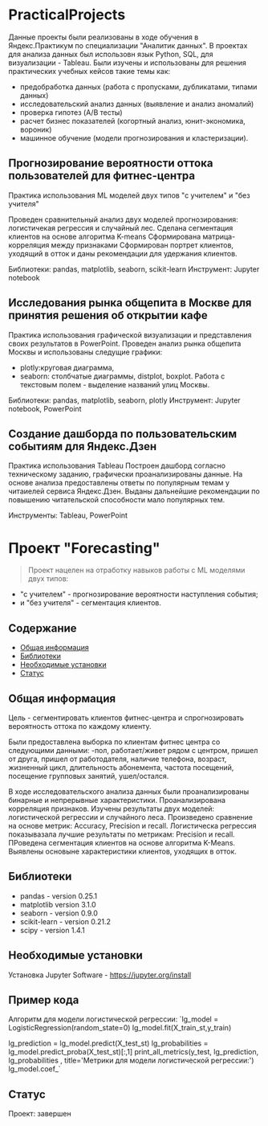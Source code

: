 # PracticalProjects

Данные проекты были реализованы в ходе обучения в Яндекс.Практикум по специализации "Аналитик данных".
В проектах для анализа данных был использовн язык Python, SQL, для визуализации - Tableau. 
Были изучены и использованы для решения практических учебных кейсов такие темы как: 
- предобработка данных (работа с пропусками, дубликатами, типами данных)
- исследовательский анализ данных (выявление и анализ аномалий)
- проверка гипотез (A/B тесты)
- расчет бизнес показателей (когортный анализ, юнит-экономика, вороник)
- машинное обучение (модели прогнозирования и кластеризации).

## Прогнозирование вероятности оттока пользователей для фитнес-центра

Практика использования ML моделей  двух типов "с учителем" и "без учителя"

Проведен сравнительный анализ двух моделей прогнозирования: логистичекая регрессия и случайный лес.
Сделана сегментация клиентов на основе алгоритма K-means
Сформирована матрица-корреляция между признаками
Сформирован портрет клиентов, уходящий в отток и даны рекомендации для удержания клиентов.

Библиотеки: pandas, matplotlib, seaborn, scikit-learn
Инструмент: Jupyter notebook

## Исследования рынка общепита в Москве для принятия решения об открытии кафе

Практика использования графической визуализации и представления своих результатов в PowerPoint.
Проведен анализ рынка общепита Москвы и использованы следущие графики:
- plotly:круговая диаграмма, 
- seaborn: столбчатые диаграммы, distplot, boxplot.
Работа с текстовым полем - выделение названий улиц Москвы.

Библиотеки: pandas, matplotlib, seaborn, plotly
Инструмент: Jupyter notebook, PowerPoint


## Создание дашборда по пользовательским событиям для Яндекс.Дзен

Практика использования Tableau
Построен дашборд согласно техническому заданию, графически проанализированы данные.
На основе анализа предоставлены ответы по популярным темам у читаиелей сервиса Яндекс.Дзен.
Выданы дальнейшие рекомендации по повышению читательской способности мало популярных тем.

Инструменты: Tableau, PowerPoint


# Проект "Forecasting"
> Проект нацелен на отработку навыков работы с ML моделями двух типов: 
- "с учителем" - прогнозирование вероятности наступления события;
- и "без учителя" - сегментация клиентов.


## Содержание
* [Общая информация](#general-info)
* [Библиотеки](#technologies)
* [Необходимые установки](#setup)
* [Статус](#status)

## Общая информация
Цель - сегментировать клиентов фитнес-центра и спрогнозировать вероятность оттока по каждому клиенту.

Были предоставлена выборка по клиентам фитнес центра со следующими данными:
-пол, работает/живет рядом с центром, пришел от друга, пришел от работодателя, наличие телефона, возраст, жизненный цикл, длительность абонемента, частота посещений, посещение групповых занятий, ушел/остался.

В ходе исследовательского анализа данных были проанализированы бинарные и непрерывные характеристики.
Проанализирована корреляция признаков.
Изучены результаты двух моделей: логистической регрессии и случайного леса. Произведено сравнение на основе метрик: Accuracy, Precision и recall. Логистическа регрессия показывазала лучшие результаты по метрикам: Precision и recall.
ПРоведена сегментация клиентов на основе алгоритма K-Means. Выявлены основыне характеристики клиентов, уходящих в отток.

## Библиотеки
* pandas - version 0.25.1
* matplotlib version 3.1.0
* seaborn - version 0.9.0
* scikit-learn - version 0.21.2
* scipy - version 1.4.1

## Необходимые установки
Установка Jupyter Software - https://jupyter.org/install

## Пример кода
Алгоритм для модели логистической регрессии:
`lg_model = LogisticRegression(random_state=0)
lg_model.fit(X_train_st,y_train)

lg_prediction = lg_model.predict(X_test_st)
lg_probabilities = lg_model.predict_proba(X_test_st)[:,1]
print_all_metrics(y_test, lg_prediction, lg_probabilities , title='Метрики для модели логистической регрессии:')
lg_model.coef_`

## Статус
Проект: завершен

